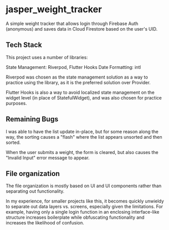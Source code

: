 # jasper_weight_tracker

A simple weight tracker that allows login through Firebase Auth (anonymous) and saves data in Cloud Firestore based on the user's UID.

## Tech Stack

This project uses a number of libraries:

State Management: Riverpod, Flutter Hooks
Date Formatting: intl

Riverpod was chosen as the state management solution as a way to practice using the library, as it is the preferred solution over Provider.

Flutter Hooks is also a way to avoid localized state management on the widget level (in place of StatefulWidget), and was also chosen for practice purposes.

## Remaining Bugs

I was able to have the list update in-place, but for some reason along the way, the sorting causes a "flash" where the list appears unsorted and then sorted.

When the user submits a weight, the form is cleared, but also causes the "Invalid Input" error message to appear.

## File organization

The file organization is mostly based on UI and UI components rather than separating out functionality.

In my experience, for smaller projects like this, it becomes quickly unwieldy to separate out data layers vs. screens, especially given the limitations.
For example, having only a single login function in an enclosing interface-like structure increases boilerplate while obfuscating functionality and increases the likelihood of confusion. 